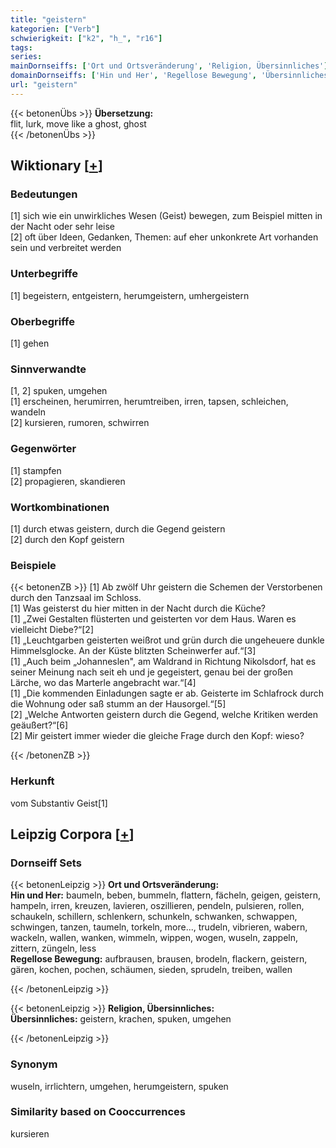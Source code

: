 ```yaml
---
title: "geistern"
kategorien: ["Verb"]
schwierigkeit: ["k2", "h_", "r16"]
tags:
series:
mainDornseiffs: ['Ort und Ortsveränderung', 'Religion, Übersinnliches']
domainDornseiffs: ['Hin und Her', 'Regellose Bewegung', 'Übersinnliches']
url: "geistern"
---
```


{{< betonenÜbs >}}
**Übersetzung:**  
flit, lurk, move  like a ghost, ghost  
{{< /betonenÜbs >}}

## Wiktionary [[+](https://de.wiktionary.org/wiki/geistern)]

### Bedeutungen
[1] sich wie ein unwirkliches Wesen (Geist) bewegen, zum Beispiel mitten in der Nacht oder sehr leise  
[2] oft über Ideen, Gedanken, Themen: auf eher unkonkrete Art vorhanden sein und verbreitet werden  

### Unterbegriffe
[1] begeistern, entgeistern, herumgeistern, umhergeistern  

### Oberbegriffe
[1] gehen  

### Sinnverwandte
[1, 2] spuken, umgehen  
[1] erscheinen, herumirren, herumtreiben, irren, tapsen, schleichen, wandeln  
[2] kursieren, rumoren, schwirren  

### Gegenwörter
[1] stampfen  
[2] propagieren, skandieren  

### Wortkombinationen
[1] durch etwas geistern, durch die Gegend geistern  
[2] durch den Kopf geistern  

### Beispiele
{{< betonenZB >}}
[1] Ab zwölf Uhr geistern die Schemen der Verstorbenen durch den Tanzsaal im Schloss.  
[1] Was geisterst du hier mitten in der Nacht durch die Küche?  
[1] „Zwei Gestalten flüsterten und geisterten vor dem Haus. Waren es vielleicht Diebe?“[2]  
[1] „Leuchtgarben geisterten weißrot und grün durch die ungeheuere dunkle Himmelsglocke. An der Küste blitzten Scheinwerfer auf.“[3]  
[1] „Auch beim „Johanneslen", am Waldrand in Richtung Nikolsdorf, hat es seiner Meinung nach seit eh und je gegeistert, genau bei der großen Lärche, wo das Marterle angebracht war.“[4]  
[1] „Die kommenden Einladungen sagte er ab. Geisterte im Schlafrock durch die Wohnung oder saß stumm an der Hausorgel.“[5]  
[2] „Welche Antworten geistern durch die Gegend, welche Kritiken werden geäußert?“[6]  
[2] Mir geistert immer wieder die gleiche Frage durch den Kopf: wieso?  

{{< /betonenZB >}}
### Herkunft
vom Substantiv Geist[1]  


## Leipzig Corpora [[+](https://corpora.uni-leipzig.de/en/res?word=geistern&corpusId=deu_newscrawl-public_2018)]

### Dornseiff Sets
{{< betonenLeipzig >}}
**Ort und Ortsveränderung:**  
**Hin und Her:** baumeln, beben, bummeln, flattern, fächeln, geigen, geistern, hampeln, irren, kreuzen, lavieren, oszillieren, pendeln, pulsieren, rollen, schaukeln, schillern, schlenkern, schunkeln, schwanken, schwappen, schwingen, tanzen, taumeln, torkeln, more..., trudeln, vibrieren, wabern, wackeln, wallen, wanken, wimmeln, wippen, wogen, wuseln, zappeln, zittern, züngeln, less  
**Regellose Bewegung:** aufbrausen, brausen, brodeln, flackern, geistern, gären, kochen, pochen, schäumen, sieden, sprudeln, treiben, wallen  

{{< /betonenLeipzig >}}


{{< betonenLeipzig >}}
**Religion, Übersinnliches:**  
**Übersinnliches:** geistern, krachen, spuken, umgehen  

{{< /betonenLeipzig >}}

### Synonym
wuseln, irrlichtern, umgehen, herumgeistern, spuken


### Similarity based on Cooccurrences
kursieren

